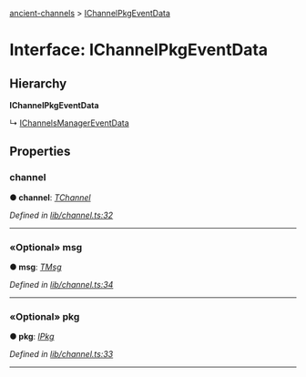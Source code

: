 [ancient-channels](../README.md) > [IChannelPkgEventData](../interfaces/ichannelpkgeventdata.md)



# Interface: IChannelPkgEventData

## Hierarchy

**IChannelPkgEventData**

↳  [IChannelsManagerEventData](ichannelsmanagereventdata.md)









## Properties
<a id="channel"></a>

###  channel

**●  channel**:  *[TChannel](../#tchannel)* 

*Defined in [lib/channel.ts:32](https://github.com/AncientSouls/Channels/blob/99cb13c/src/lib/channel.ts#L32)*





___

<a id="msg"></a>

### «Optional» msg

**●  msg**:  *[TMsg](../#tmsg)* 

*Defined in [lib/channel.ts:34](https://github.com/AncientSouls/Channels/blob/99cb13c/src/lib/channel.ts#L34)*





___

<a id="pkg"></a>

### «Optional» pkg

**●  pkg**:  *[IPkg](ipkg.md)* 

*Defined in [lib/channel.ts:33](https://github.com/AncientSouls/Channels/blob/99cb13c/src/lib/channel.ts#L33)*





___


